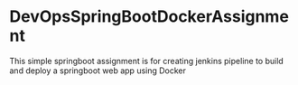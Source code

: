 # DevOpsSpringBootDockerAssignment
This simple springboot assignment is for creating jenkins pipeline to build and deploy a springboot web app using Docker

